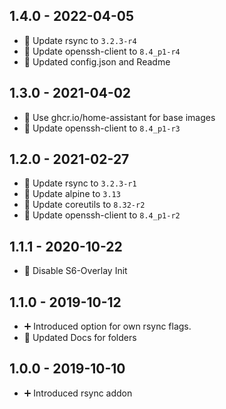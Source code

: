 ## 1.4.0 - 2022-04-05

* 🔼 Update rsync to `3.2.3-r4`
* 🔼 Update openssh-client to `8.4_p1-r4`
* 📝 Updated config.json and Readme


## 1.3.0 - 2021-04-02

* 🔨 Use ghcr.io/home-assistant for base images
* 🔼 Update openssh-client to `8.4_p1-r3`


## 1.2.0 - 2021-02-27

* 🔼 Update rsync to `3.2.3-r1`
* 🔼 Update alpine to `3.13`
* 🔼 Update coreutils to `8.32-r2`
* 🔼 Update openssh-client to `8.4_p1-r2`


## 1.1.1 - 2020-10-22

* 🔨 Disable S6-Overlay Init


## 1.1.0 - 2019-10-12

* ➕ Introduced option for own rsync flags.
* 🔨 Updated Docs for folders


## 1.0.0 - 2019-10-10

* ➕ Introduced rsync addon
